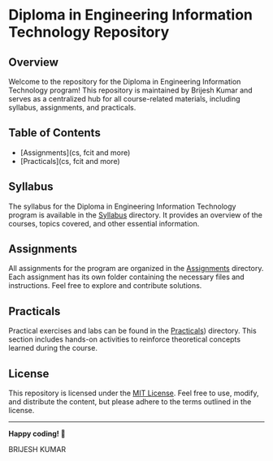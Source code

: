 # Diploma in Engineering Information Technology Repository

## Overview

Welcome to the repository for the Diploma in Engineering Information Technology program! This repository is maintained by Brijesh Kumar and serves as a centralized hub for all course-related materials, including syllabus, assignments, and practicals.

## Table of Contents

- [Assignments](cs, fcit and more)
- [Practicals](cs, fcit and more)

## Syllabus

The syllabus for the Diploma in Engineering Information Technology program is available in the [Syllabus](https://github.com/brijesh-py/fgp/blob/main/syllabus.md) directory. It provides an overview of the courses, topics covered, and other essential information.

## Assignments

All assignments for the program are organized in the [Assignments](https://github.com/brijesh-py/fgp/tree/main/assignment) directory. Each assignment has its own folder containing the necessary files and instructions. Feel free to explore and contribute solutions.

## Practicals

Practical exercises and labs can be found in the [Practicals](https://github.com/brijesh-py/fgp/tree/main/practical)) directory. This section includes hands-on activities to reinforce theoretical concepts learned during the course.

## License

This repository is licensed under the [MIT License](LICENSE.md). Feel free to use, modify, and distribute the content, but please adhere to the terms outlined in the license.

---

**Happy coding! 🚀**

BRIJESH KUMAR
